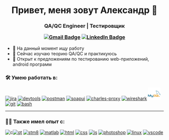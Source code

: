 <h1 align="center">Привет, меня зовут Александр 👋</a></h1>
<h3 align="center">QA/QC Engineer | Тестировщик

[![Gmail Badge](https://img.shields.io/badge/-Gmail-red?style=flat&logo=Gmail&logoColor=white)](mailto:alexandr.orlowski@gmail.com) [![LinkedIn Badge](https://img.shields.io/badge/-@alexandrorlowski-blue?style=flat&logo=LinkedIn&logoColor=white)](https://www.linkedin.com/in/alexandrorlowski/) 
</h3>

* 🔭 На данный момент ищу работу
* 🧠  Сейчас изучаю теорию QA/QC и практикуюсь
* 🤝  Открыт к предложениям по тестированию web-приложений, android программ

### 🛠 Умею работать в:

<a href="https://www.atlassian.com/software/jira" target="_blank"><img src="https://cdn.jsdelivr.net/gh/devicons/devicon/icons/jira/jira-original.svg" width="40" height="40" title="jira" alt="jira"/></a>
<a href="https://developer.chrome.com/docs/devtools" target="_blank"><img src="https://d33wubrfki0l68.cloudfront.net/38b5c953a4667366685d55db55d057c86db1fc54/a0fdc/static/acae6b24d940347661ca901ea07f47c1/chrome-dev-logo-icon.png" width="40" height="40" title="devtools" alt="devtools"/></a>
<a href="https://www.postman.com" target="_blank"><img src="https://seeklogo.com/images/P/postman-logo-0087CA0D15-seeklogo.com.png" width="40" height="40" title="postman" alt="postman"/></a>
<a href="https://www.soapui.org" target="_blank"><img src="https://static0.smartbear.co/smartbearbrand/media/images/home/soapui-icon.svg" width="40" height="40" title="soapui" alt="soapui"/></a>
<a href="https://www.charlesproxy.com" target="_blank"><img src="https://cdn.icon-icons.com/icons2/3053/PNG/512/charles_proxy_macos_bigsur_icon_190302.png" width="40" height="40" title="charles-proxy" alt="charles-proxy"/></a>
<a href="https://www.wireshark.org/" target="_blank"><img src="https://cdn.icon-icons.com/icons2/1508/PNG/512/wireshark_104082.png" width="40" height="40" title="wireshark" alt="wireshark"/></a>
<a href="https://www.mysql.com" target="_blank"><img src="https://raw.githubusercontent.com/devicons/devicon/master/icons/mysql/mysql-original-wordmark.svg" width="40" height="40" title="mysql" alt="mysql"/></a>
<a href="https://git-scm.com" target="_blank"><img src="https://raw.githubusercontent.com/danielcranney/readme-generator/main/public/icons/skills/git-colored.svg" width="40" height="40" title="git" alt="git"/></a>
<a href="https://www.gnu.org/software/bash/" target="_blank"><img src="https://raw.githubusercontent.com/danielcranney/readme-generator/main/public/icons/skills/gnubash.svg" width="40" height="40" title="bash" alt="bash"/></a>

---

### 👨‍💻 Также имел опыт с:

<img src="https://raw.githubusercontent.com/danielcranney/readme-generator/main/public/icons/skills/c-colored.svg" width="40" height="40" title="c" alt="c"/><a href="https://www.qt.io/" target="_blank"><img src="https://upload.wikimedia.org/wikipedia/commons/0/0b/Qt_logo_2016.svg" width="40" height="40" title="qt" alt="qt"/></a>
<a href="https://www.st.com/en/microcontrollers-microprocessors/stm8-8-bit-mcus.html" target="_blank"><img src="https://gitlab.com/uploads/-/system/project/avatar/28899122/stm8.png" width="40" height="40" title="stm8" alt="stm8"/></a>
<a href="https://www.mathworks.com/" target="_blank"> <img src="https://upload.wikimedia.org/wikipedia/commons/2/21/Matlab_Logo.png" width="40" height="40" title="matlab" alt="matlab"/></a>
<a href="https://developer.mozilla.org/en-US/docs/Glossary/HTML5" target="_blank"><img src="https://raw.githubusercontent.com/danielcranney/readme-generator/main/public/icons/skills/html5-colored.svg" width="40" height="40" title="html5" alt="html"/></a>
<a href="https://www.w3.org/TR/CSS/#css" target="_blank"><img src="https://raw.githubusercontent.com/danielcranney/readme-generator/main/public/icons/skills/css3-colored.svg" width="40" height="40" title="css" alt="css"/></a>
<a href="https://developer.mozilla.org/en-US/docs/Web/JavaScript" target="_blank"><img src="https://raw.githubusercontent.com/danielcranney/readme-generator/main/public/icons/skills/javascript-colored.svg" width="40" height="40" title="js" alt="js"/></a>
<a href="https://www.adobe.com/uk/products/photoshop.html" target="_blank"><img src="https://raw.githubusercontent.com/danielcranney/readme-generator/main/public/icons/skills/photoshop-colored.svg" width="40" height="40" title="photoshop" alt="photoshop"/></a>
<a href="https://www.linux.org" target="_blank"><img src="https://itsecforu.ru/wp-content/uploads/2017/06/Tux_icon.svg_.png" width="40" height="40" title="linux" alt="linux"/></a>
<a href="https://code.visualstudio.com" target="_blank"><img src="https://cdn.jsdelivr.net/gh/devicons/devicon/icons/vscode/vscode-original.svg" width="40" height="40" title="vscode" alt="vscode"/></a>
